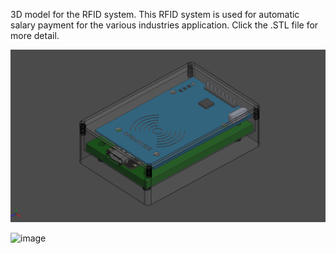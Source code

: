 3D model for the RFID system. This RFID system is used for automatic salary payment for the various industries application. Click the .STL file for more detail.

![rfid-system-assy](https://github.com/iqbalramadhan1102/3D-model/blob/main/RFID-system/rfid-system-assy.png)

![image](https://github.com/iqbalramadhan1102/3D-model/assets/56419725/c5fda6fc-be7b-4fa7-96fc-f8146e382c3f)

